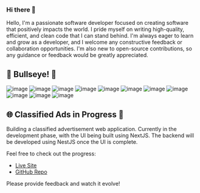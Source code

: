 ### Hi there 👋

Hello, I'm a passionate software developer focused on creating software that positively impacts the world. I pride myself on writing high-quality, efficient, and clean code that I can stand behind. I'm always eager to learn and grow as a developer, and I welcome any constructive feedback or collaboration opportunities. I'm also new to open-source contributions, so any guidance or feedback would be greatly appreciated.

## 🎯 Bullseye! 🎯
![image](https://img.shields.io/badge/HTML5-E34F26?style=for-the-badge&logo=html5&logoColor=white) ![image](https://img.shields.io/badge/CSS3-1572B6?style=for-the-badge&logo=css3&logoColor=white
) ![image](https://img.shields.io/badge/JavaScript-323330?style=for-the-badge&logo=javascript&logoColor=F7DF1E) ![image](https://img.shields.io/badge/Tailwind_CSS-38B2AC?style=for-the-badge&logo=tailwind-css&logoColor=white) ![image](https://img.shields.io/badge/React-20232A?style=for-the-badge&logo=react&logoColor=61DAFB) ![image](https://img.shields.io/badge/next%20js-000000?style=for-the-badge&logo=nextdotjs&logoColor=white) ![image](https://img.shields.io/badge/nestjs-E0234E?style=for-the-badge&logo=nestjs&logoColor=white) ![image](https://img.shields.io/badge/Prisma-3982CE?style=for-the-badge&logo=Prisma&logoColor=white) ![image](https://img.shields.io/badge/MongoDB-4EA94B?style=for-the-badge&logo=mongodb&logoColor=white) ![image](https://img.shields.io/badge/PostgreSQL-316192?style=for-the-badge&logo=postgresql&logoColor=white) ![image](https://img.shields.io/badge/GIT-E44C30?style=for-the-badge&logo=git&logoColor=white)

## 🌐 Classified Ads in Progress 🚧
Building a classified advertisement web application. Currently in the development phase, with the UI being built using NextJS. The backend will be developed using NestJS once the UI is complete. 

Feel free to check out the progress:
- [Live Site](https://just-sell-it-ui.vercel.app/)
- [GitHub Repo](https://github.com/athuv/just-sell-it-ui)

Please provide feedback and watch it evolve!
